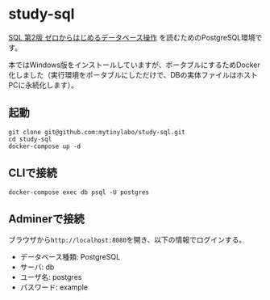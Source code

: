 # study-sql
[SQL 第2版 ゼロからはじめるデータベース操作](https://www.amazon.co.jp/dp/4798144452) を読むためのPostgreSQL環境です。

本ではWindows版をインストールしていますが、ポータブルにするためDocker化しました（実行環境をポータブルにしただけで、DBの実体ファイルはホストPCに永続化します）。

## 起動

```
git clone git@github.com:mytinylabo/study-sql.git
cd study-sql
docker-compose up -d
```

## CLIで接続

```
docker-compose exec db psql -U postgres
```

## Adminerで接続

ブラウザから`http://localhost:8080`を開き、以下の情報でログインする。

- データベース種類: PostgreSQL
- サーバ: db
- ユーザ名: postgres
- パスワード: example
